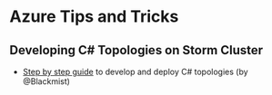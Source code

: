 # Azure Tips and Tricks

## Developing C# Topologies on Storm Cluster 

* [Step by step guide](https://docs.microsoft.com/en-us/azure/hdinsight/hdinsight-storm-develop-csharp-visual-studio-topology) to develop and deploy C# topologies (by @Blackmist)
